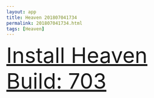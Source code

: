 ```yaml
---
layout: app
title: Heaven 201807041734
permalink: 201807041734.html
tags: [Heaven]
---
```

<div class="pure-g">
    <div class="pure-u-1-1" style="font-size: 4em">
        <a class="pure-button-primary" href="itms-services://?action=download-manifest&url=https%3A%2F%2Flitsungyisigono.github.io%2FTestScript%2Fmanifests%2F201807041734.plist"><i class="fa fa-download" aria-hidden="true"></i>Install Heaven Build: 703</a>
    </div>
</div>